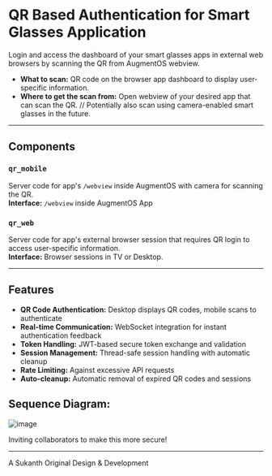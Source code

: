 # QR Based Authentication for Smart Glasses Application

Login and access the dashboard of your smart glasses apps in external web browsers by scanning the QR from AugmentOS webview.

- **What to scan:** QR code on the browser app dashboard to display user-specific information.
- **Where to get the scan from:** Open webview of your desired app that can scan the QR.
  // Potentially also scan using camera-enabled smart glasses in the future.

---

## Components

### `qr_mobile`  
Server code for app's `/webview` inside AugmentOS with camera for scanning the QR.  
**Interface:** `/webview` inside AugmentOS App

### `qr_web`  
Server code for app's external browser session that requires QR login to access user-specific information.  
**Interface:** Browser sessions in TV or Desktop.

---

## Features

- **QR Code Authentication:** Desktop displays QR codes, mobile scans to authenticate
- **Real-time Communication:** WebSocket integration for instant authentication feedback
- **Token Handling:** JWT-based secure token exchange and validation
- **Session Management:** Thread-safe session handling with automatic cleanup
- **Rate Limiting:** Against excessive API requests
- **Auto-cleanup:** Automatic removal of expired QR codes and sessions


## Sequence Diagram:

![image](https://github.com/user-attachments/assets/7050dc3d-109d-4e78-9a0b-7b48d5bd58f6)


Inviting collaborators to make this more secure!

---
 A Sukanth Original Design & Development
